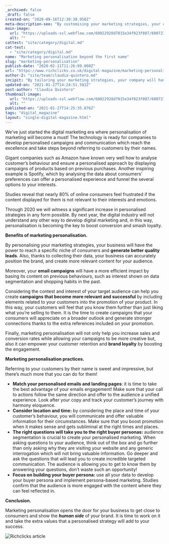 ```yaml
---
_archived: false
_draft: false
created-on: "2020-09-16T12:30:38.950Z"
meta-description-seo: "By customising your marketing strategies, your company will have the power to reach a specific niche of consumers and generate leads."
main-image:
  url: "https://uploads-ssl.webflow.com/60022928d7015e34f023f807/600727f9d2d88f7342932d99_5f62089419609b0328cf5ca4_image-1-1-1-1.jpg"
  alt: ""
cattest: "site/category/digital.md"
cat-test:
  - "site/category/digital.md"
name: "Marketing personalisation beyond the first name"
slug: "marketing-personalisation"
publish-date: "2020-02-11T11:26:09.000Z"
url: "https://www.richclicks.co.uk/digital-magazine/marketing-personalisation"
author-2: "site/team/claudia-quintero.md"
incipit: "By tailoring your marketing strategies, your company will have the power to reach a specific niche of consumers and generate leads."
updated-on: "2021-01-27T14:24:51.583Z"
post-author: "Claudia Quintero"
thumbnail-image:
  url: "https://uploads-ssl.webflow.com/60022928d7015e34f023f807/600727f9d2d88f7342932d99_5f62089419609b0328cf5ca4_image-1-1-1-1.jpg"
  alt: ""
published-on: "2021-01-27T14:25:35.876Z"
tags: "digital_magazine"
layout: "single-digital-magazine.html"
---
```


We’ve just started the digital marketing era where personalisation of marketing will become a must! The technology is ready for companies to develop personalised campaigns and communication which reach the excellence and take steps beyond referring to customers by their names.

Gigant companies such as Amazon have known very well how to analyse customer’s behaviour and ensure a personalised approach by displaying campaigns of products based on previous purchases. Another inspiring example is Spotify, which by analysing the data about consumers’ preferences can offer a personalised experience and funnel the several options to your interests.

Studies reveal that nearly 80% of online consumers feel frustrated if the content displayed for them is not relevant to their interests and emotions.

Through 2020 we will witness a significant increase in personalised strategies in any form possible. By next year, the digital industry will not understand any other way to develop digital marketing and, in this way, personalisation is becoming the key to boost conversion and smash loyalty.

**Benefits of marketing personalisation.**

By personalising your marketing strategies, your business will have the power to reach a specific niche of consumers and **generate better quality leads**. Also, thanks to collecting their data, your business can accurately position the brand, and create more relevant content for your audience.

Moreover, your **email campaigns** will have a more efficient impact by basing its content on previous behaviours, such as interest shown on data segmentation and shopping habits in the past.

Considering the contest and interest of your target audience can help you create **campaigns that become more relevant and successful** by including elements related to your customers into the promotion of your product. In this way, your customers will feel that you know them further than just liking what you’re selling to them. It is the time to create campaigns that your consumers will appreciate on a broader outlook and generate stronger connections thanks to the extra references included on your promotion.

Finally, marketing personalisation will not only help you increase sales and conversion rates while allowing your campaigns to be more creative but, also it can empower your customer retention and **brand loyalty** by boosting the engagement.

**Marketing personalisation practices.**

Referring to your customers by their name is sweet and impressive, but there’s much more that you can do for them!

*   **Match your personalised emails and landing pages**: it is time to take the best advantage of your emails engagement! Make sure that your call to actions follow the same direction and offer to the audience a unified experience. Look after your copy and track your customer’s journey with harmony eloquence.
*   **Consider location and time:** by considering the place and time of your customer’s behaviour, you will communicate and offer valuable information for their circumstances. Make sure that you boost promotion when it makes sense and gets subliminal at the right times and places.
*   **The right questions will take you to the right buyer personas:** audience segmentation is crucial to create your personalised marketing. When asking questions to your audience, think out of the box and go further than only asking why they are visiting your website and any generic interrogation which will not bring valuable information. Go deeper and ask the questions that will lead you to create incredible targeted communication. The audience is allowing you to get to know them by answering your questions, don’t waste such an opportunity!
*   **Focus on building your buyer persona:** use all your data to develop your buyer persona and implement persona-based marketing. Studies confirm that the audience is more engaged with the content where they can feel reflected in.

**Conclusion.**

Marketing personalisation opens the door for your business to get close to consumers and show the **_human side_** of your brand. It is time to work on it and take the extra values that a personalised strategy will add to your success.

![Richclicks article](https://uploads-ssl.webflow.com/60022928d7015e34f023f807/60022928d7015e1b0223fa6e_The-Powerful-Potential-of-Personalisation-in-Digital-Marketing-1280x720-1-300x169.jpeg)
